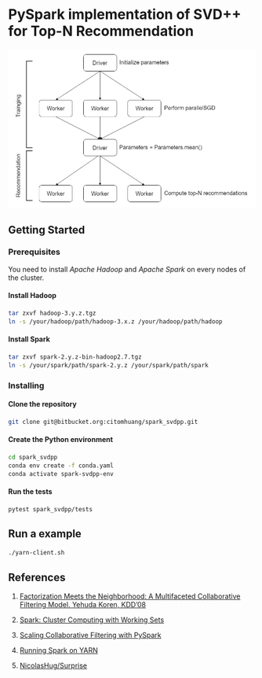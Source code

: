 # PySpark implementation of SVD++ for Top-N Recommendation

![pyspark-flow](img/pyspark-flow.png)

## Getting Started

### Prerequisites

You need to install *Apache Hadoop* and *Apache Spark* on every nodes of the cluster.

#### Install Hadoop

```bash
tar zxvf hadoop-3.y.z.tgz
ln -s /your/hadoop/path/hadoop-3.x.z /your/hadoop/path/hadoop
```

#### Install Spark

```bash
tar zxvf spark-2.y.z-bin-hadoop2.7.tgz
ln -s /your/spark/path/spark-2.y.z /your/spark/path/spark
```

### Installing

#### Clone the repository

```bash
git clone git@bitbucket.org:citomhuang/spark_svdpp.git
```

#### Create the Python environment

```bash
cd spark_svdpp
conda env create -f conda.yaml
conda activate spark-svdpp-env
```

#### Run the tests

```bash
pytest spark_svdpp/tests
```

## Run a example

```bash
./yarn-client.sh
```

## References

1. [Factorization Meets the Neighborhood: A Multifaceted Collaborative Filtering Model. Yehuda Koren, KDD’08](https://www.cs.rochester.edu/twiki/pub/Main/HarpSeminar/Factorization_Meets_the_Neighborhood-_a_Multifaceted_Collaborative_Filtering_Model.pdf)

2. [Spark: Cluster Computing with Working Sets](https://www.usenix.org/legacy/event/hotcloud10/tech/full_papers/Zaharia.pdf)

3. [Scaling Collaborative Filtering with PySpark](https://engineeringblog.yelp.com/2018/05/scaling-collaborative-filtering-with-pyspark.html)

4. [Running Spark on YARN](https://spark.apache.org/docs/latest/running-on-yarn.html)

5. [NicolasHug/Surprise](https://github.com/NicolasHug/Surprise)
